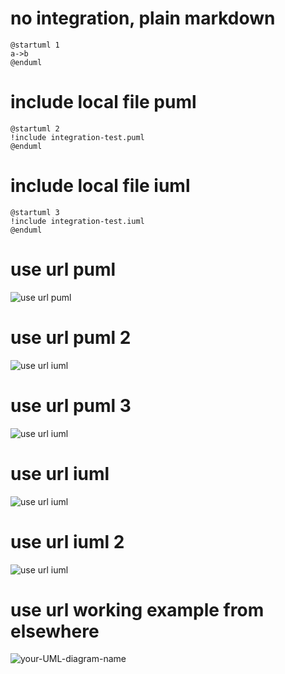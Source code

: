 # no integration, plain markdown
```plantuml
@startuml 1
a->b
@enduml
```

# include local file puml
```plantuml
@startuml 2
!include integration-test.puml
@enduml
```

# include local file iuml
```plantuml
@startuml 3
!include integration-test.iuml
@enduml
```

# use url puml
![use url puml](http://www.plantuml.com/plantuml/proxy?cache=no&src=https://github.com/r-uu/r-uu.lib/blob/main/markdown-plantuml-integration-test/integration-test.puml)

# use url puml 2
![use url iuml](http://www.plantuml.com/plantuml/proxy?cache=no&src=https://raw.githubusercontent.com/r-uu/r-uu.lib/main/markdown-plantuml-integration-test/integration-test.puml)

# use url puml 3
![use url iuml](http://www.plantuml.com/plantuml/proxy?cache=no&src=https://raw.githubusercontent.com/r-uu/r-uu.lib/main/lib/fx/comp/doc/fx-comp-architecture-overview.puml)

# use url iuml
![use url iuml](http://www.plantuml.com/plantuml/proxy?cache=no&src=https://github.com/r-uu/r-uu.lib/blob/main/markdown-plantuml-integration-test/integration-test.iuml)

# use url iuml 2
![use url iuml](http://www.plantuml.com/plantuml/proxy?cache=no&src=https://raw.githubusercontent.com/r-uu/r-uu.lib/main/markdown-plantuml-integration-test/integration-test.iuml)

# use url working example from elsewhere
![your-UML-diagram-name](http://www.plantuml.com/plantuml/proxy?cache=no&src=https://raw.githubusercontent.com/jonashackt/plantuml-markdown/master/example-uml.iuml)
